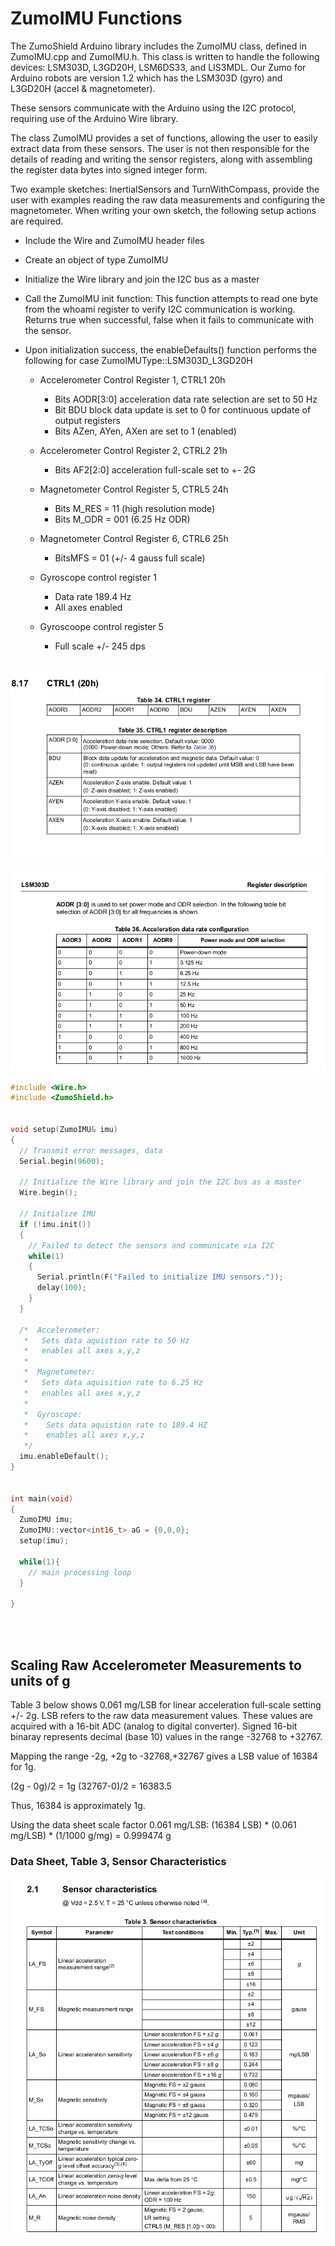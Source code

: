 # ZumoIMU Functions

The ZumoShield Arduino library includes the ZumoIMU class, defined in ZumoIMU.cpp and ZumoIMU.h. This class is written to handle the following devices: LSM303D, L3GD20H, LSM6DS33, and LIS3MDL. Our Zumo for Arduino robots are version 1.2 which has the LSM303D (gyro) and L3GD20H (accel & magnetometer).

These sensors communicate with the Arduino using the I2C protocol, requiring use of the Arduino Wire library.

The class ZumoIMU provides a set of functions, allowing the user to easily extract data from these sensors. The user is not then responsible for the details of reading and writing the sensor registers, along with assembling the register data bytes into signed integer form.

Two example sketches: InertialSensors and TurnWithCompass, provide the user with examples reading the raw data measurements and configuring the magnetometer. When
writing your own sketch, the following setup actions are required. 

- Include the Wire and ZumoIMU header files
- Create an object of type ZumoIMU
- Initialize the Wire library and join the I2C bus as a master
- Call the ZumoIMU init function: This function attempts to read one byte from the whoami register to verify I2C communication is working. Returns true when successful, false when it fails to communicate with the sensor. 
- Upon initialization success, the enableDefaults() function performs the following for case ZumoIMUType::LSM303D_L3GD20H

   - Accelerometer Control Register 1, CTRL1 20h
      - Bits AODR[3:0] acceleration data rate selection are set to 50 Hz
      - Bit BDU block data update is set to 0 for continuous update of output registers
      - Bits AZen, AYen, AXen are set to 1 (enabled)  
      
   - Accelerometer Control Register 2, CTRL2 21h
      - Bits AF2[2:0] acceleration full-scale set to +- 2G

   - Magnetometer Control Register 5, CTRL5 24h
      - Bits M_RES = 11 (high resolution mode)
      - Bits M_ODR = 001 (6.25 Hz ODR)
   - Magnetometer Control Register 6, CTRL6 25h
      - BitsMFS = 01 (+/- 4 gauss full scale)
   - Gyroscope control register 1
      - Data rate 189.4 Hz
      - All axes enabled 
   - Gyroscoope control register 5
      - Full scale +/- 245 dps
</br></br>

![Accelerometer Control Register 1](./images/accel_ctrl_reg.png)  

![Table 39](./images/table39.png)

```cpp
#include <Wire.h>
#include <ZumoShield.h>


void setup(ZumoIMU& imu)
{
  // Transmit error messages, data
  Serial.begin(9600);
  
  // Initialize the Wire library and join the I2C bus as a master
  Wire.begin();

  // Initialize IMU
  if (!imu.init())
  {
    // Failed to detect the sensors and communicate via I2C
    while(1)
    {
      Serial.println(F("Failed to initialize IMU sensors."));
      delay(100);
    }
  }

  /*  Accelerometer: 
   *   Sets data aquistion rate to 50 Hz
   *   enables all axes x,y,z
   *   
   *  Magnetometer:
   *   Sets data aquisition rate to 6.25 Hz
   *   enables all axes x,y,z
   *   
   *  Gyroscope:
   *    Sets data aquistion rate to 189.4 HZ
   *    enables all axes x,y,z
   */
  imu.enableDefault();
}


int main(void)
{
  ZumoIMU imu;
  ZumoIMU::vector<int16_t> aG = {0,0,0};
  setup(imu);

  while(1){
    // main processing loop
  }
  
}
```

</br></br>

## Scaling Raw Accelerometer Measurements to units of g

Table 3 below shows 0.061 mg/LSB for linear acceleration full-scale setting +/- 2g. LSB refers to the raw data measurement values. These values are acquired with a 16-bit ADC (analog to digital converter). Signed 16-bit binaray represents decimal (base 10) values in the range -32768 to +32767.

Mapping the range -2g, +2g to -32768,+32767 gives a LSB value of 16384 for 1g.

(2g - 0g)/2 = 1g 
(32767-0)/2 = 16383.5  

Thus, 16384 is approximately 1g.

Using the data sheet scale factor 0.061 mg/LSB: 
(16384 LSB) * (0.061 mg/LSB) * (1/1000 g/mg) = 0.999474 g


### Data Sheet, Table 3, Sensor Characteristics


![Sensor Characteristics](./images/table3_acc_mag.png)